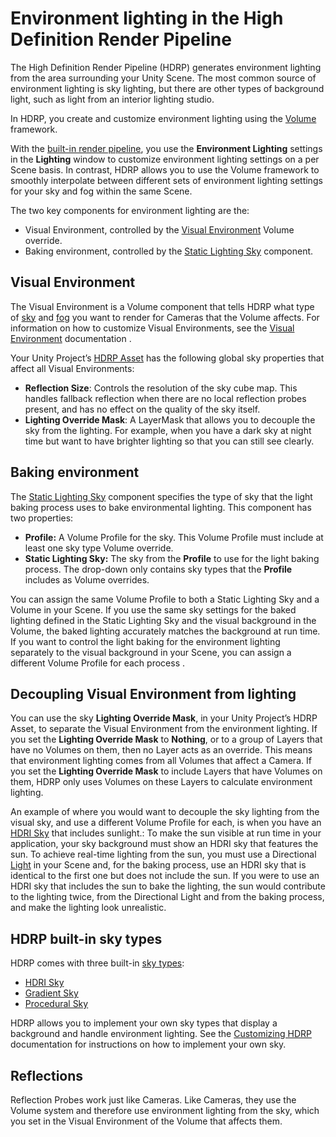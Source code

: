 # Environment lighting in the High Definition Render Pipeline

The High Definition Render Pipeline (HDRP) generates environment lighting from the area surrounding your Unity Scene. The most common source of environment lighting is sky lighting, but there are other types of background light, such as light from an interior lighting studio.

In HDRP, you create and customize environment lighting using the [Volume](Volumes.html) framework.

With the [built-in render pipeline](https://docs.unity3d.com/Manual/SL-RenderPipeline.html), you use the **Environment Lighting** settings in the **Lighting** window to customize environment lighting settings on a per Scene basis. In contrast, HDRP allows you to use the Volume framework to smoothly interpolate between different sets of environment lighting settings for your sky and fog within the same Scene.

The two key components for environment lighting are the:

- Visual Environment, controlled by the [Visual Environment](Override-Visual-Environment.html) Volume override.
- Baking environment, controlled by the [Static Lighting Sky](Static-Lighting-Sky.html) component.

## Visual Environment

The Visual Environment is a Volume component that tells HDRP what type of [sky](Sky-Overview.html) and [fog](Fog-Overview.html) you want to render for Cameras that the Volume affects. For information on how to customize Visual Environments, see the [Visual Environment](Override-Visual-Environment.html) documentation .

Your Unity Project’s [HDRP Asset](HDRP-Asset.html#SkyLighting) has the following global sky properties that affect all Visual Environments:

- **Reflection Size**: Controls the resolution of the sky cube map. This handles fallback reflection when there are no local reflection probes present, and has no effect on the quality of the sky itself.
- **Lighting Override Mask**: A LayerMask that allows you to decouple the sky from the lighting. For example, when you have a dark sky at night time but want to have brighter lighting so that you can still see clearly.

<a name="BakingEnvironment"></a>

## Baking environment

The [Static Lighting Sky](Static-Lighting-Sky.html) component specifies the type of sky that the light baking process uses to bake environmental lighting. This component has two properties:

- **Profile:** A Volume Profile for the sky. This Volume Profile must include at least one sky type Volume override.
- **Static Lighting Sky:** The sky from the **Profile** to use for the light baking process. The drop-down only contains sky types that the **Profile** includes as Volume overrides.

You can assign the same Volume Profile to both a Static Lighting Sky and a Volume in your Scene. If you use the same sky settings for the baked lighting defined in the Static Lighting Sky and the visual background in the Volume, the baked lighting accurately matches the background at run time. If you want to control the light baking for the environment lighting separately to the visual background in your Scene, you can assign a different Volume Profile for each process .

<a name="DecoupleVisualEnvironment"></a>

## Decoupling Visual Environment from lighting

You can use the sky **Lighting Override Mask**, in your Unity Project’s HDRP Asset, to separate the Visual Environment from the environment lighting. If you set the **Lighting Override Mask** to **Nothing**, or to a group of Layers that have no Volumes on them, then no Layer acts as an override. This means that environment lighting comes from all Volumes that affect a Camera. If you set the **Lighting Override Mask** to include Layers that have Volumes on them, HDRP only uses Volumes on these Layers to calculate environment lighting.

An example of where you would want to decouple the sky lighting from the visual sky, and use a different Volume Profile for each, is when you have an [HDRI Sky](Override-HDRI-Sky.html) that includes sunlight.: To make the sun visible at run time in your application, your sky background must show an HDRI sky that features the sun. To achieve real-time lighting from the sun, you must use a Directional [Light](Light-Component.html) in your Scene and, for the baking process, use an HDRI sky that is identical to the first one but does not include the sun. If you were to use an HDRI sky that includes the sun to bake the lighting, the sun would contribute to the lighting twice, from the Directional Light and from the baking process, and make the lighting look unrealistic.

## HDRP built-in sky types

HDRP comes with three built-in [sky types](Sky-Overview.html):

- [HDRI Sky](Override-HDRI-Sky.html)
- [Gradient Sky](Override-Gradient-Sky.html)
- [Procedural Sky](Override-Procedural-Sky.html)

HDRP allows you to implement your own sky types that display a background and handle environment lighting. See the [Customizing HDRP](https://github.com/Unity-Technologies/ScriptableRenderPipeline/wiki/Writing-A-Custom-Sky-Renderer) documentation for instructions on how to implement your own sky.

## **Reflections**

Reflection Probes work just like Cameras. Like Cameras, they use the Volume system and therefore use environment lighting from the sky, which you set in the Visual Environment of the Volume that affects them.